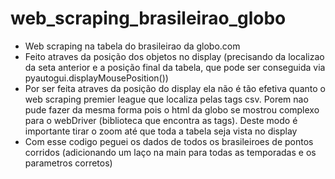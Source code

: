 # web_scraping_brasileirao_globo
* Web scraping na tabela do brasileirao da globo.com
* Feito atraves da posição dos objetos no display (precisando da localizao da seta anterior e a posição final da tabela, que pode ser conseguida via pyautogui.displayMousePosition())
* Por ser feita atraves da posição do display ela não é tão efetiva quanto o web scraping premier league que localiza pelas tags csv. Porem nao pude fazer da mesma forma pois o html da globo se mostrou complexo para o webDriver (biblioteca que encontra as tags). Deste modo é importante tirar o zoom até que toda a tabela seja vista no display
* Com esse codigo peguei os dados de todos os brasileiroes de pontos corridos (adicionando um laço na main para todas as temporadas e os parametros corretos)
